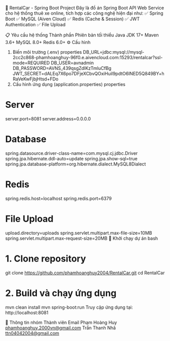 🚗 RentalCar - Spring Boot Project
Đây là đồ án Spring Boot API Web Service cho hệ thống thuê xe online, tích hợp các công nghệ hiện đại như:
✅ Spring Boot
✅ MySQL (Aiven Cloud)
✅ Redis (Cache & Session)
✅ JWT Authentication
✅ File Upload

📋 Yêu cầu hệ thống
Thành phần	Phiên bản tối thiểu
Java JDK	17+
Maven	3.6+
MySQL	8.0+
Redis	6.0+
⚙️ Cấu hình
1. Biến môi trường (.env)
properties
DB_URL=jdbc:mysql://mysql-2cc2c868-phamhoanghuy-96f0.e.aivencloud.com:15293/rentalcar?ssl-mode=REQUIRED
DB_USER=avnadmin
DB_PASSWORD=AVNS_439qsgZdIKzTmluCfBg
JWT_SECRET=dALEq7X6po7DFjeXCbvQOxiHuil9pdtO6lNED5Q849BY+hRaVeKwFjbjHtsd+FDo
2. Cấu hình ứng dụng (application.properties)
properties
# Server
server.port=8081
server.address=0.0.0.0

# Database
spring.datasource.driver-class-name=com.mysql.cj.jdbc.Driver
spring.jpa.hibernate.ddl-auto=update
spring.jpa.show-sql=true
spring.jpa.database-platform=org.hibernate.dialect.MySQL8Dialect

# Redis
spring.redis.host=localhost
spring.redis.port=6379

# File Upload
upload.directory=uploads
spring.servlet.multipart.max-file-size=10MB
spring.servlet.multipart.max-request-size=20MB
🚀 Khởi chạy dự án
bash
# 1. Clone repository
git clone https://github.com/phamhoanghuy2004/RentalCar.git
cd RentalCar

# 2. Build và chạy ứng dụng
mvn clean install
mvn spring-boot:run
Truy cập ứng dụng tại: http://localhost:8081

👥 Thông tin nhóm
Thành viên	Email
Phạm Hoàng Huy	phamhoanghuy.2000vn@gmail.com
Trần Thanh Nhã	ttn04042004@gmail.com
